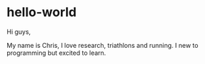 # hello-world

Hi guys,

My name is Chris, I love research, triathlons and running.
I new to programming but excited to learn.

